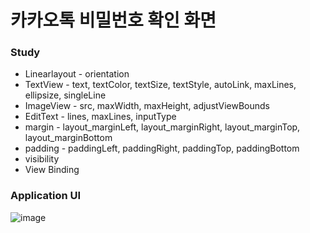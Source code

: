 # 카카오톡 비밀번호 확인 화면

### Study
* Linearlayout - orientation
* TextView - text, textColor, textSize, textStyle, autoLink, maxLines, ellipsize, singleLine
* ImageView - src, maxWidth, maxHeight, adjustViewBounds
* EditText - lines, maxLines, inputType
* margin - layout_marginLeft, layout_marginRight, layout_marginTop, layout_marginBottom
* padding - paddingLeft, paddingRight, paddingTop, paddingBottom
* visibility
* View Binding

### Application UI
![image](https://user-images.githubusercontent.com/86085387/147733875-49049654-5c8a-414a-9ed4-8b64d59f1681.png)
